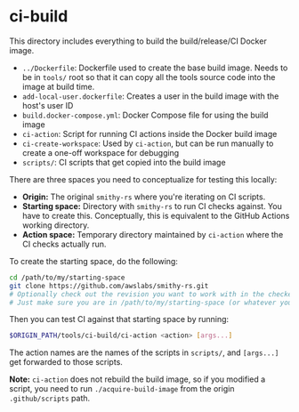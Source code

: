 ci-build
========

This directory includes everything to build the build/release/CI Docker image.
- `../Dockerfile`: Dockerfile used to create the base build image. Needs to be in `tools/` root so that it
  can copy all the tools source code into the image at build time.
- `add-local-user.dockerfile`: Creates a user in the build image with the host's user ID
- `build.docker-compose.yml`: Docker Compose file for using the build image
- `ci-action`: Script for running CI actions inside the Docker build image
- `ci-create-workspace`: Used by `ci-action`, but can be run manually to create a one-off workspace for debugging
- `scripts/`: CI scripts that get copied into the build image

There are three spaces you need to conceptualize for testing this locally:
- **Origin:** The original `smithy-rs` where you're iterating on CI scripts.
- **Starting space:** Directory with `smithy-rs` to run CI checks against. You have to create this. Conceptually,
  this is equivalent to the GitHub Actions working directory.
- **Action space:** Temporary directory maintained by `ci-action` where the CI checks actually run.

To create the starting space, do the following:

```bash
cd /path/to/my/starting-space
git clone https://github.com/awslabs/smithy-rs.git
# Optionally check out the revision you want to work with in the checked out smithy-rs.
# Just make sure you are in /path/to/my/starting-space (or whatever you called it) after.
```

Then you can test CI against that starting space by running:
```bash
$ORIGIN_PATH/tools/ci-build/ci-action <action> [args...]
```

The action names are the names of the scripts in `scripts/`, and `[args...]` get forwarded to those scripts.

__Note:__ `ci-action` does not rebuild the build image, so if you modified a script,
you need to run `./acquire-build-image` from the origin `.github/scripts` path.
